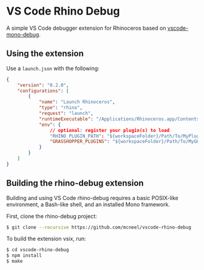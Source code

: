 # VS Code Rhino Debug

A simple VS Code debugger extension for Rhinoceros based on [vscode-mono-debug](https://github.com/microsoft/vscode-mono-debug).

## Using the extension

Use a `launch.json` with the following:

```json
{
    "version": "0.2.0",
    "configurations": [
        {
            "name": "Launch Rhinoceros",
            "type": "rhino",
            "request": "launch",
            "runtimeExecutable": "/Applications/Rhinoceros.app/Contents/MacOS/Rhinoceros",
            "env": {
                // optional: register your plugin(s) to load
                "RHINO_PLUGIN_PATH": "${workspaceFolder}/Path/To/MyPlugin.rhp",
                "GRASSHOPPER_PLUGINS": "${workspaceFolder}/Path/To/MyGHPlugin.gha"
            }
        }
    ]
}
```


## Building the rhino-debug extension

Building and using VS Code rhino-debug requires a basic POSIX-like environment, a Bash-like
shell, and an installed Mono framework.

First, clone the rhino-debug project:

```bash
$ git clone --recursive https://github.com/mcneel/vscode-rhino-debug
```

To build the extension vsix, run:

```bash
$ cd vscode-rhino-debug
$ npm install
$ make
```
